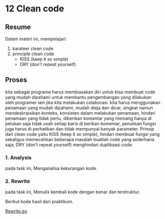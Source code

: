 # 12 Clean code

## Resume
Dalam materi ini, mempelajari:
 
1. karateer clean code
2. principle clean code
   - KISS (keep it so simple)
   - DRY (don't repeat yourself)

## Proses
kita sebagai programe harus membiasakan diri untuk bisa membuat code yang mudah dipahami untuk membantu pengembangan yang dilakukan oleh programer lain jika kita melakukan colaborasi. 
kita harus menggunakan penamaan yang mudah dipahami, mudah dieja dan dicar, singkat namun mendeskripsikan konteks, konsisten dalam melakukan penamaan, hindari penamaan yang tidak perlu, diberikan komentar yang memang hanya di pelukan saja tidak usah setiap baris di berikan komentar, penulisan fungsi juga harus di perhatikan dan tidak mempunyai banyak parameter.
Prinsip dari clean code yaitu KISS (keep it so simple), hindari membuat fungsi yang sekaligus memecahkan beberapa masalah buatlah code yang sederhana saja, DRY (don't repeat yourself) menghindari duplikaasi code.


### 1. Analysis
pada task ini, Menganalisa kekurangan kode.


### 2. Rewrite
pada task ini, Menulis kembali kode dengan benar dan terstruktur.

Berikut kode hasil dari praktikum.

[Rewrite.go](https://github.com/maharaniramadani/go_maharani_ramadani/blob/129d89eabc1e2f6af77d4538ed4e88bff1e718c4/12_Clean%20code/Praktikum/rewrite.go)
